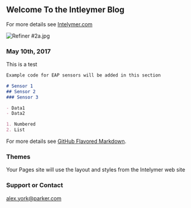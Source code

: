 ## Welcome To the Intleymer Blog

For more details see [Intelymer.com](http://www.intelymer.com)

![Refiner #2a.jpg](tedoh2366.github.io/FlexJointInstall/)


### May 10th, 2017

This is a test

```markdown
Example code for EAP sensors will be added in this section

# Sensor 1
## Sensor 2
### Sensor 3

- Data1
- Data2

1. Numbered
2. List
```

For more details see [GitHub Flavored Markdown](https://guides.github.com/features/mastering-markdown/).

### Themes

Your Pages site will use the layout and styles from the Intelymer web site

### Support or Contact

alex.york@parker.com
